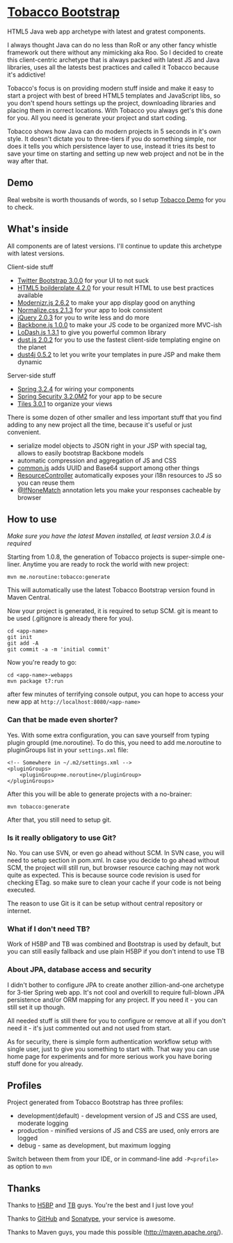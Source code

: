 [Tobacco Bootstrap](http://noroutine.github.com/tobacco-bootstrap)
==================

HTML5 Java web app archetype with latest and gratest components.

I always thought Java can do no less than RoR or any other fancy whistle framework out there without any mimicking aka Roo. So I decided to create this client-centric archetype that is always packed with latest JS and Java libraries, uses all the latests best practices and called it Tobacco because it's addictive!

Tobacco's focus is on providing modern stuff inside and make it easy to start a project with best of breed HTML5 templates and JavaScript libs, so you don't spend hours settings up the project, downloading libraries and placing them in correct locations. With Tobacco you always get's this done for you. All you need is generate your project and start coding.

Tobacco shows how Java can do modern projects in 5 seconds in it's own style. It doesn't dictate you to three-tiers if you do something simple, nor does it tells you which persistence layer to use, instead it tries its best to save your time on starting and setting up new web project and not be in the way after that.

Demo
----

Real website is worth thousands of words, so I setup [Tobacco Demo](http://zion.noroutine.me:8080/tobacco-demo) for you to check.

What's inside
-------------

All components are of latest versions. I'll continue to update this archetype with latest versions.

Client-side stuff 
* [Twitter Bootstrap 3.0.0](http://getbootstrap.com/) for your UI to not suck
* [HTML5 boilderplate 4.2.0](http://html5boilerplate.com/) for your result HTML to use best practices available
* [Modernizr.js 2.6.2](http://modernizr.com/) to make your app display good on anything
* [Normalize.css 2.1.3](http://necolas.github.com/normalize.css/) for your app to look consistent
* [jQuery 2.0.3](http://jquery.com/) for you to write less and do more
* [Backbone.js 1.0.0](http://backbonejs.org/) to make your JS code to be organized more MVC-ish
* [LoDash.js 1.3.1](http://lodash.com/) to give you powerful common library
* [dust.js 2.0.2](http://linkedin.github.com/dustjs/) for you to use the fastest client-side templating engine on the planet
* [dust4j 0.5.2](http://dust4j.noroutine.me/) to let you write your templates in pure JSP and make them dynamic

Server-side stuff
* [Spring 3.2.4](http://www.springsource.org/) for wiring your components
* [Spring Security 3.2.0M2](http://www.springsource.org/) for your app to be secure
* [Tiles 3.0.1](http://tiles.apache.org/) to organize your views

There is some dozen of other smaller and less important stuff that you find adding to any new project all the time, because it's useful or just convenient. 

* serialize model objects to JSON right in your JSP with special tag, allows to easily bootstrap Backbone models
* automatic compression and aggregation of JS and CSS
* [common.js](https://github.com/noroutine/tobacco-demo/blob/master/tobacco-demo-webapp/src/main/webapp/js/common.js) adds UUID and Base64 support among other things
* [ResourceController](https://github.com/noroutine/tobacco-demo/blob/master/tobacco-demo-webapp/src/main/java/me/noroutine/ResourcesController.java) automatically exposes your i18n resources to JS so you can reuse them
* [@IfNoneMatch](https://github.com/noroutine/tobacco-demo/blob/master/tobacco-demo-webapp/src/main/java/me/noroutine/cache/IfNoneMatch.java) annotation lets you make your responses cacheable by browser

How to use
----------
_Make sure you have the latest Maven installed, at least version 3.0.4 is required_

Starting from 1.0.8, the generation of Tobacco projects is super-simple one-liner.
Anytime you are ready to rock the world with new project:

    mvn me.noroutine:tobacco:generate

This will automatically use the latest Tobacco Bootstrap version found in Maven Central.

Now your project is generated, it is required to setup SCM. git is meant to be used (.gitignore is already there for you).
    
    cd <app-name>
    git init
    git add -A
    git commit -a -m 'initial commit'

Now you're ready to go:

    cd <app-name>-webapps
    mvn package t7:run

after few minutes of terrifying console output, you can hope to access your new app at `http://localhost:8080/<app-name>`

### Can that be made even shorter?

Yes. With some extra configuration, you can save yourself from typing plugin groupId (me.noroutine). To do this, you
need to add me.noroutine to pluginGroups list in your `settings.xml` file:

    <!-- Somewhere in ~/.m2/settings.xml -->
    <pluginGroups>
        <pluginGroup>me.noroutine</pluginGroup>
    </pluginGroups>

After this you will be able to generate projects with a no-brainer:

    mvn tobacco:generate

After that, you still need to setup git.

### Is it really obligatory to use Git?

No. You can use SVN, or even go ahead without SCM. In SVN case, you will need to setup <scm /> section in pom.xml.
In case you decide to go ahead without SCM, the project will still run, but browser resource caching may not work
quite as expected. This is because source code revision is used for checking ETag. so make sure to clean your cache
if your code is not being executed.

The reason to use Git is it can be setup without central repository or internet.

### What if I don't need TB?

Work of H5BP and TB was combined and Bootstrap is used by default, but
you can still easily fallback and use plain H5BP if you don't intend to use TB

### About JPA, database access and security

I didn't bother to configure JPA to create another zillion-and-one archetype for 3-tier Spring web app.
It's not cool and overkill to require full-blown JPA persistence and/or ORM mapping for any project.
If you need it - you can still set it up though.

All needed stuff is still there for you to configure or remove at all if you don't need it - it's just commented out and not used from start.

As for security, there is simple form authentication workflow setup with single user, just to give you something to start with.
That way you can use home page for experiments and for more serious work you have boring stuff done for you already.

Profiles
--------

Project generated from Tobacco Bootstrap has three profiles:
* development(default) - development version of JS and CSS are used, moderate logging
* production - minified versions of JS and CSS are used, only errors are logged
* debug - same as development, but maximum logging

Switch between them from your IDE, or in command-line add `-P<profile>` as option to `mvn`

Thanks
------

Thanks to [H5BP](http://html5boilerplate.com/) and [TB](http://twitter.github.com/bootstrap/) guys. You're the best and I just love you!

Thanks to [GitHub](https://github.com/) and [Sonatype](https://oss.sonatype.org/index.html), your service is awesome.

Thanks to Maven guys, you made this possible (http://maven.apache.org/).
